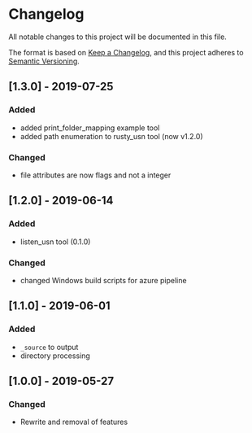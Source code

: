 # Changelog
All notable changes to this project will be documented in this file.

The format is based on [Keep a Changelog](https://keepachangelog.com/en/1.0.0/),
and this project adheres to [Semantic Versioning](https://semver.org/spec/v2.0.0.html).


## [1.3.0] - 2019-07-25
### Added
 - added print_folder_mapping example tool
 - added path enumeration to rusty_usn tool (now v1.2.0)

### Changed
 - file attributes are now flags and not a integer

## [1.2.0] - 2019-06-14
### Added
 - listen_usn tool (0.1.0)

### Changed
 - changed Windows build scripts for azure pipeline

## [1.1.0] - 2019-06-01
### Added
 - `_source` to output
 - directory processing

## [1.0.0] - 2019-05-27
### Changed
- Rewrite and removal of features